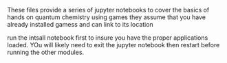 These files provide a series of jupyter notebooks to cover the basics of hands on quantum chemistry using games
they assume that you have already installed gamess and can link to its location

run the intsall notebook first to insure you have the proper applications loaded. YOu will likely need to exit the jupyter notebook then restart before running the other modules. 

